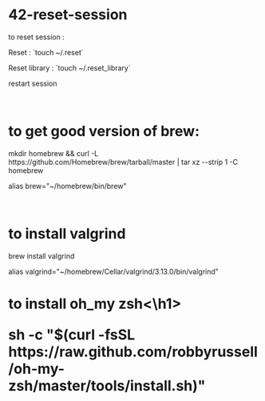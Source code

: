 # 42-reset-session

to reset session :
  <p>Reset : `touch ~/.reset`</p>
  <p>Reset library : `touch ~/.reset_library`</p>
  <p>restart session<p></br>

<h1>to get good version of brew:</h1>
  <p>mkdir homebrew && curl -L https://github.com/Homebrew/brew/tarball/master | tar xz --strip 1 -C homebrew</p>
  <p>alias brew="~/homebrew/bin/brew"</p></br>
  
<h1>to install valgrind</h1>
  <p>brew install valgrind</p>
  <p>alias valgrind="~/homebrew/Cellar/valgrind/3.13.0/bin/valgrind"</p>
 
<h1>to install oh_my zsh<\h1>
  <p>sh -c "$(curl -fsSL https://raw.github.com/robbyrussell/oh-my-zsh/master/tools/install.sh)"</p>
